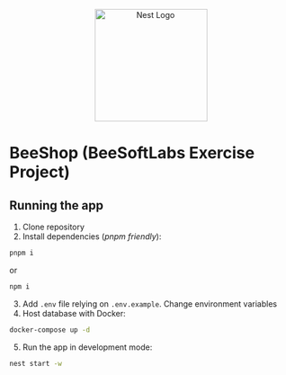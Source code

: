 <p align="center">
  <a href="http://nestjs.com/" target="blank"><img src="https://nestjs.com/img/logo-small.svg" width="200" alt="Nest Logo" /></a>
</p>

# BeeShop (BeeSoftLabs Exercise Project)

## Running the app

1. Clone repository
2. Install dependencies (_pnpm friendly_):

```bash
pnpm i
```

or

```bash
npm i
```

3. Add `.env` file relying on `.env.example`. Change environment variables
4. Host database with Docker:

```bash
docker-compose up -d
```

5. Run the app in development mode:

```bash
nest start -w
```
